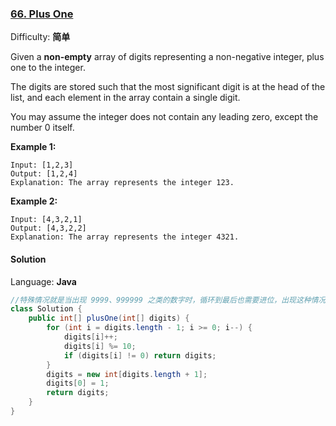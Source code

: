 ### [66\. Plus One](https://leetcode-cn.com/problems/plus-one/)

Difficulty: **简单**


Given a **non-empty** array of digits representing a non-negative integer, plus one to the integer.

The digits are stored such that the most significant digit is at the head of the list, and each element in the array contain a single digit.

You may assume the integer does not contain any leading zero, except the number 0 itself.

**Example 1:**

```
Input: [1,2,3]
Output: [1,2,4]
Explanation: The array represents the integer 123.
```

**Example 2:**

```
Input: [4,3,2,1]
Output: [4,3,2,2]
Explanation: The array represents the integer 4321.
```


#### Solution

Language: **Java**

```java
//特殊情况就是当出现 9999、999999 之类的数字时，循环到最后也需要进位，出现这种情况时需要手动将它进一位
class Solution {
	public int[] plusOne(int[] digits) {
		for (int i = digits.length - 1; i >= 0; i--) {
			digits[i]++;
			digits[i] %= 10;
			if (digits[i] != 0) return digits;
		}
		digits = new int[digits.length + 1];
		digits[0] = 1;
		return digits;
	}
}


```